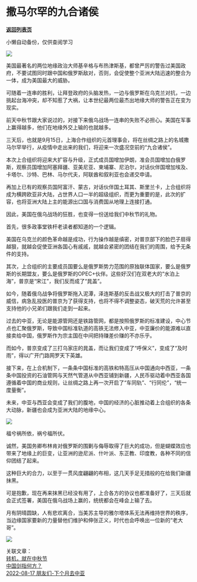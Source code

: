 # 撒马尔罕的九合诸侯

[**返回列表页**](/gzh/政事堂2019)

小懒自动备份，仅供查阅学习

![](https://mmbiz.qpic.cn/mmbiz_jpg/rxhS23yu8cMnDSttNuuNId8IxbMhmvcbibdwbpibNeRf1fUsXnEO8yhKiaXyjUYZGcuKfG0KJS64TrLufOo8GUyqg/640?wx_fmt=jpeg)  

美国最著名的两位地缘政治大师基辛格与布热津斯基，都曾严厉的警告过美国政府，不要试图同时跟中国和俄罗斯敌对，否则，会促使整个亚洲大陆迅速的整合为一体，成为美国最大的威胁。  

可随着一连串的胜利，让拜登政府的头脑发热，一边与俄罗斯在乌克兰对抗，一边挑起台海冲突，却不知惹了大祸，让本世纪最两位最杰出地缘大师的警告正在变为现实。

前天中秋节跟大家说过的，对接下来俄乌战场一连串的失败不必担心。美国在军事上赢得越多，他们在地缘外交上输的也就越多。

三天后，也就是9月15日，上海合作组织的元首理事会，将在丝绸之路上的名城撒马尔罕举行，从疫情中走出来的我们，将迎来一次盛况空前的“九合诸侯”。

本次上合组织将迎来大扩容与升级，正式成员国增加伊朗，准会员国增加白俄罗斯，观察员国增加阿塞拜疆、亚美尼亚、柬埔寨、尼泊尔，对话伙伴国增加埃及、卡塔尔、沙特、巴林、马尔代夫，阿联酋和叙利亚也会递交申请。

再加上已有的观察员国阿富汗、蒙古，对话伙伴国土耳其、斯里兰卡，上合组织将成为横跨欧亚非大陆，占世界人口一半的超级组织，而更为重要的是，此次的扩容，也将亚洲大陆上主的能源出口国与消费国从地理上连接打通。

因此，美国在俄乌战场的狂胜，也变得一份送给我们中秋节的礼物。

首先，很多政事堂铁杆老读者都知道的一个逻辑。

美国在乌克兰的颜色革命越是成功，行为操作越是缜密，对普京部下的脸巴子扇得越狠，就越会促使亚洲各国心有戚戚，就越会紧密的团结在我们的周围，给予无条件的支持。  

其次，上合组织的主要成员国要么是俄罗斯势力范围的原独联体国家，要么是俄罗斯的长期盟友，要么是俄罗斯的OPEC+伙伴。这些好汉们在双老大的“水泊上海”，普京是“宋江”，我们反而成了“晁盖”。

如今，随着俄乌战争将俄罗斯拖入泥潭，泽连斯基的反击战又极大的打击了普京的威信，病急乱投医的普京为了获得支持，也将不得不调整姿态，破天荒的允许甚至支持他的小兄弟们跟我们走到一起来。

过去的中亚，无论是能源管网还是铁路管网，都是按照俄罗斯的标准建设，中心节点也汇聚俄罗斯，导致中国标准轨道的高铁无法修入中亚，中亚廉价的能源难以直接卖给中国，俄罗斯作为宗主国在中间把持赚差价赚的不亦乐乎。

而如今，普京变成了三打乌家庄的晁盖，而让我们变成了“呼保义”，变成了“及时雨”，得以广开门路网罗天下英雄。

接下来，在上合机制下，一条条中国标准的高铁和特高压从中国通向中西亚，一条条中国投资的石油管网与天然气管道从中西亚铺到新疆，人民币驱动着中西亚各国遵循着中国的商业规则，让丝绸之路上再一次开启了“车同轨”、“行同伦”，“统一度量衡”。

未来，中亚与西亚会变成了我们的腹地，中国的经济的心脏推动着上合组织的各条大动脉，新疆也会成为亚洲大陆的地缘中心。

![](https://mmbiz.qpic.cn/mmbiz_jpg/rxhS23yu8cMnDSttNuuNId8IxbMhmvcbdjpuF4raAazc7EoeVibr8rFicF6jPSkZSrIKrwU1RrA1IZic3JFzqJ0AA/640?wx_fmt=jpeg)

福兮祸所依，祸兮福所伏。

诚然，美国务卿布林肯对俄罗斯的围剿与侮辱取得了巨大的成功，但是蝴蝶效应也带来了地缘上的巨变，让亚洲的逊尼派、什叶派、东正教、印度教，各种不同的信仰团结了起来。

这种巨大的合力，以至于一贯风度翩翩的布相，这几天手足无措般的在给我们新疆抹黑。

可是抱歉，现在再来抹黑已经没有用了，上合各方的协议也都准备好了，三天后就会正式签署，美国在俄乌战场上赢的，统统都会在峰会上输了去。  

月有阴晴圆缺，人有悲欢离合，当美苏主导的雅尔塔体系无法再维持世界的秩序，当边缘国家要新的力量替他们维护和伸张正义，时代也会呼唤出一位新的“老大哥”。  

![](https://mmbiz.qpic.cn/mmbiz_jpg/rxhS23yu8cOIxvqOt5GsBHztn1tETzH7JH3sw8HRnDicbqt1aaRYDdlXpRN69tGEFy9Q7qpUGj9rpbDCWBsz6kw/640?wx_fmt=jpeg&wxfrom;=5&wx;_lazy=1&wx;_co=1)

关联文章：  
[转机，就在中秋节](http://mp.weixin.qq.com/s?__biz=MzAwMzU1ODAwOQ==&mid=2650390860&idx=1&sn=e5648ed52605478824ad421b1fb08f16&chksm=83343e5ab443b74c46381884ce04ea6c7139b2d1363eb27902bb6f59ba707b23f24e8fbdc132&scene=21#wechat_redirect)  
[中国剑指何方？](http://mp.weixin.qq.com/s?__biz=MzAwMzU1ODAwOQ==&mid=2650387926&idx=1&sn=db03981ee6a3f0968613e6af95e0f561&chksm=83344ac0b443c3d69f2261cc2c84617fa568a5808e89ced83e487351f39ecc35193c4a0873dc&scene=21#wechat_redirect)  
[2022-08-17 朋友们-下个月去中亚]()

